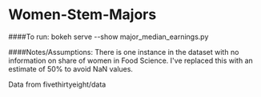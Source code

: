 # Women-Stem-Majors

####To run:
bokeh serve --show major_median_earnings.py

####Notes/Assumptions: 
There is one instance in the dataset with no information on share of women in Food Science. I've replaced this with an estimate of 50% to avoid NaN values.


Data from fivethirtyeight/data